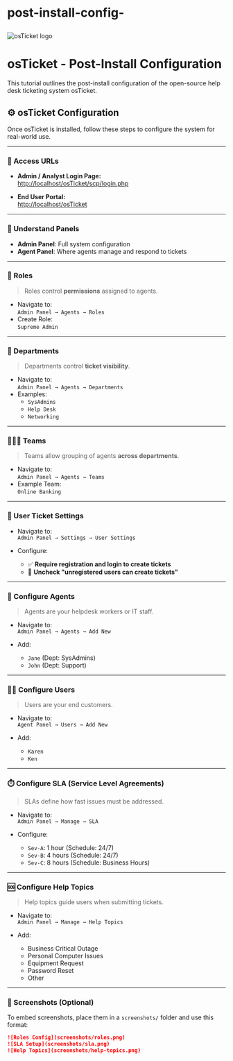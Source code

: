 # post-install-config-<p align="center">
<img src="https://i.imgur.com/Clzj7Xs.png" alt="osTicket logo"/>
</p>

<h1>osTicket - Post-Install Configuration</h1>
This tutorial outlines the post-install configuration of the open-source help desk ticketing system osTicket.<br />


## ⚙️ osTicket Configuration

Once osTicket is installed, follow these steps to configure the system for real-world use.

---

### 🔐 Access URLs

- **Admin / Analyst Login Page:**  
  [http://localhost/osTicket/scp/login.php](http://localhost/osTicket/scp/login.php)

- **End User Portal:**  
  [http://localhost/osTicket](http://localhost/osTicket)

---

### 🧭 Understand Panels

- **Admin Panel**: Full system configuration  
- **Agent Panel**: Where agents manage and respond to tickets

---

### 🧱 Roles

> Roles control **permissions** assigned to agents.

- Navigate to:  
  `Admin Panel → Agents → Roles`
- Create Role:  
  `Supreme Admin`

---

### 🏢 Departments

> Departments control **ticket visibility**.

- Navigate to:  
  `Admin Panel → Agents → Departments`
- Examples:
  - `SysAdmins`
  - `Help Desk`
  - `Networking`

---

### 🧑‍🤝‍🧑 Teams

> Teams allow grouping of agents **across departments**.

- Navigate to:  
  `Admin Panel → Agents → Teams`
- Example Team:  
  `Online Banking`

---

### 📩 User Ticket Settings

- Navigate to:  
  `Admin Panel → Settings → User Settings`

- Configure:
  - ✅ **Require registration and login to create tickets**
  - 🔲 **Uncheck "unregistered users can create tickets"**

---

### 👥 Configure Agents

> Agents are your helpdesk workers or IT staff.

- Navigate to:  
  `Admin Panel → Agents → Add New`

- Add:
  - `Jane` (Dept: SysAdmins)
  - `John` (Dept: Support)

---

### 🙋‍♂️ Configure Users

> Users are your end customers.

- Navigate to:  
  `Agent Panel → Users → Add New`

- Add:
  - `Karen`
  - `Ken`

---

### ⏱️ Configure SLA (Service Level Agreements)

> SLAs define how fast issues must be addressed.

- Navigate to:  
  `Admin Panel → Manage → SLA`

- Configure:
  - `Sev-A`: 1 hour (Schedule: 24/7)
  - `Sev-B`: 4 hours (Schedule: 24/7)
  - `Sev-C`: 8 hours (Schedule: Business Hours)

---

### 🆘 Configure Help Topics

> Help topics guide users when submitting tickets.

- Navigate to:  
  `Admin Panel → Manage → Help Topics`

- Add:
  - Business Critical Outage  
  - Personal Computer Issues  
  - Equipment Request  
  - Password Reset  
  - Other

---

### 📸 Screenshots (Optional)

To embed screenshots, place them in a `screenshots/` folder and use this format:

```markdown
![Roles Config](screenshots/roles.png)
![SLA Setup](screenshots/sla.png)
![Help Topics](screenshots/help-topics.png)

